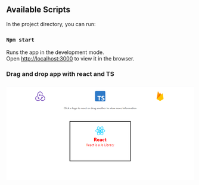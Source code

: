 
## Available Scripts

In the project directory, you can run:

### `Npm start`

Runs the app in the development mode.\
Open [http://localhost:3000](http://localhost:3000) to view it in the browser.


### Drag and drop app with react and TS

### 

 <img src="https://github.com/AyeshaAzam/drag-and-drop-reactTypescript-app/blob/main/src/Images/drag-and-drop-app.PNG" />

 

